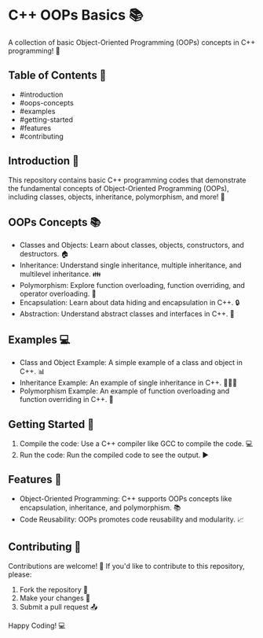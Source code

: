 # C++ OOPs Basics 📚


A collection of basic Object-Oriented Programming (OOPs) concepts in C++ programming! 🚀

## Table of Contents 📝


- #introduction
- #oops-concepts
- #examples
- #getting-started
- #features
- #contributing

## Introduction 📖


This repository contains basic C++ programming codes that demonstrate the fundamental concepts of Object-Oriented Programming (OOPs), including classes, objects, inheritance, polymorphism, and more! 🤔

## OOPs Concepts 📚


- Classes and Objects: Learn about classes, objects, constructors, and destructors. 🏠
- Inheritance: Understand single inheritance, multiple inheritance, and multilevel inheritance. 👪
- Polymorphism: Explore function overloading, function overriding, and operator overloading. 🔄
- Encapsulation: Learn about data hiding and encapsulation in C++. 🔒
- Abstraction: Understand abstract classes and interfaces in C++. 📝

## Examples 💻


- Class and Object Example: A simple example of a class and object in C++. 📊
- Inheritance Example: An example of single inheritance in C++. 👨‍👩‍👧
- Polymorphism Example: An example of function overloading and function overriding in C++. 🔄

## Getting Started 🚀


1. Compile the code: Use a C++ compiler like GCC to compile the code. 💻
2. Run the code: Run the compiled code to see the output. ▶

## Features 🎯


- Object-Oriented Programming: C++ supports OOPs concepts like encapsulation, inheritance, and polymorphism. 📚
- Code Reusability: OOPs promotes code reusability and modularity. 📈

## Contributing 🤝


Contributions are welcome! 🤝 If you'd like to contribute to this repository, please:

1. Fork the repository 🍴
2. Make your changes 📝
3. Submit a pull request 📤

Happy Coding! 💻
